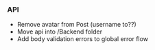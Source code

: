### API

- Remove avatar from Post (username to??)
- Move api into /Backend folder
- Add body validation errors to global error flow
